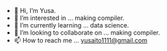 - 👋 Hi, I’m Yusa.
- 👀 I’m interested in ... making compiler.
- 🌱 I’m currently learning ... data science.
- 💞️ I’m looking to collaborate on ... making compiler.
- 📫 How to reach me ... yusaito1111@gmail.com

<!---
yusaito1111/yusaito1111 is a ✨ special ✨ repository because its `README.md` (this file) appears on your GitHub profile.
You can click the Preview link to take a look at your changes.
--->
